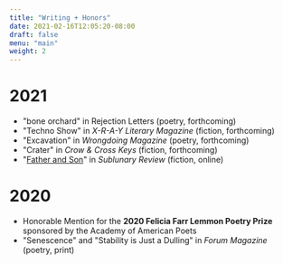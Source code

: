 ```yaml
---
title: "Writing + Honors"
date: 2021-02-16T12:05:20-08:00
draft: false
menu: "main"
weight: 2
---
```


# 2021

- "bone orchard" in Rejection Letters (poetry, forthcoming)
- "Techno Show" in *X-R-A-Y Literary Magazine* (fiction, forthcoming)
- "Excavation" in *Wrongdoing Magazine* (poetry, forthcoming)
- "Crater" in *Crow & Cross Keys* (fiction, forthcoming)
- "[Father and Son](https://www.sublunaryreview.com/home/father-and-son)" in *Sublunary Review* (fiction, online)

# 2020

- Honorable Mention for the **2020 Felicia Farr Lemmon Poetry Prize** sponsored by the Academy of American Poets
- "Senescence" and "Stability is Just a Dulling" in *Forum Magazine* (poetry, print)